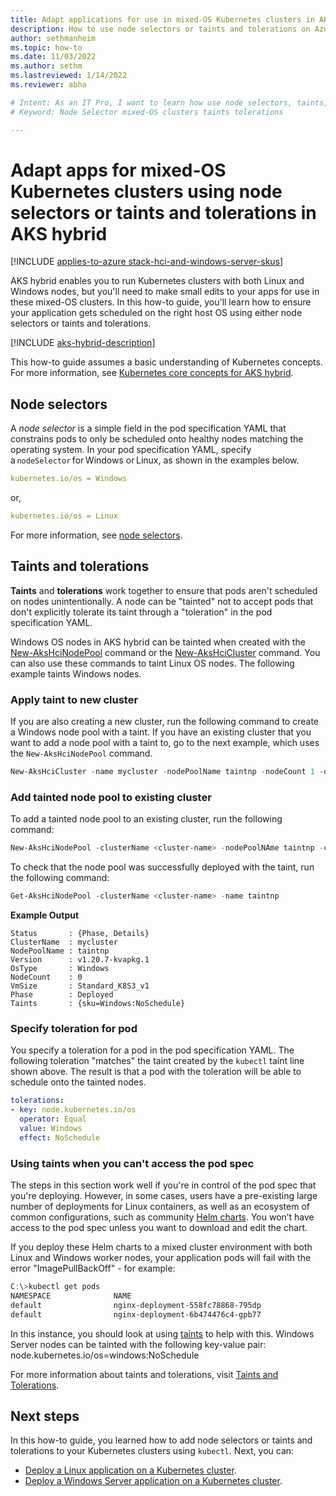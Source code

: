 ```yaml
---
title: Adapt applications for use in mixed-OS Kubernetes clusters in AKS hybrid
description: How to use node selectors or taints and tolerations on Azure Kubernetes Service to ensure applications in mixed OS Kubernetes clusters running on AKS hybrid are scheduled on the correct worker node operating system.
author: sethmanheim
ms.topic: how-to
ms.date: 11/03/2022
ms.author: sethm 
ms.lastreviewed: 1/14/2022
ms.reviewer: abha

# Intent: As an IT Pro, I want to learn how use node selectors, taints, and tolerations so I can adapt apps for use on mixed-OS Kubernetes clusters. 
# Keyword: Node Selector mixed-OS clusters taints tolerations

---
```

# Adapt apps for mixed-OS Kubernetes clusters using node selectors or taints and tolerations in AKS hybrid

[!INCLUDE [applies-to-azure stack-hci-and-windows-server-skus](includes/aks-hci-applies-to-skus/aks-hybrid-applies-to-azure-stack-hci-windows-server-sku.md)]

AKS hybrid enables you to run Kubernetes clusters with both Linux and Windows nodes, but you'll need to make small edits to your apps for use in these mixed-OS clusters. In this how-to guide, you'll learn how to ensure your application gets scheduled on the right host OS using either node selectors or taints and tolerations.

[!INCLUDE [aks-hybrid-description](includes/aks-hybrid-description.md)]

This how-to guide assumes a basic understanding of Kubernetes concepts. For more information, see [Kubernetes core concepts for AKS hybrid](kubernetes-concepts.md).

## Node selectors

A *node selector* is a simple field in the pod specification YAML that constrains pods to only be scheduled onto healthy nodes matching the operating system. In your pod specification YAML, specify a `nodeSelector` for Windows or Linux, as shown in the examples below. 

```yaml
kubernetes.io/os = Windows
```
or,

```yaml
kubernetes.io/os = Linux
```

For more information, see [node selectors](https://kubernetes.io/docs/concepts/scheduling-eviction/assign-pod-node/). 

## Taints and tolerations

**Taints** and **tolerations** work together to ensure that pods aren't scheduled on nodes unintentionally. A node can be "tainted" not to accept pods that don't explicitly tolerate its taint through a "toleration" in the pod specification YAML.

Windows OS nodes in AKS hybrid can be tainted when created with the [New-AksHciNodePool](./reference/ps/new-akshcinodepool.md) command or the [New-AksHciCluster](./reference/ps/new-akshcicluster.md) command. You can also use these commands to taint Linux OS nodes. The following example taints Windows nodes.

### Apply taint to new cluster

If you are also creating a new cluster, run the following command to create a Windows node pool with a taint. If you have an existing cluster that you want to add a node pool with a taint to, go to the next example, which uses the `New-AksHciNodePool` command.

```powershell
New-AksHciCluster -name mycluster -nodePoolName taintnp -nodeCount 1 -osType windows -taints sku=Windows:NoSchedule
```

### Add tainted node pool to existing cluster

To add a tainted node pool to an existing cluster, run the following command:

```powershell
New-AksHciNodePool -clusterName <cluster-name> -nodePoolNAme taintnp -count 1 -osType windows -taints sku=Windows:NoSchedule
```

 To check that the node pool was successfully deployed with the taint, run the following command:

```powershell
Get-AksHciNodePool -clusterName <cluster-name> -name taintnp
```

**Example Output**
```Output
Status       : {Phase, Details}
ClusterName  : mycluster
NodePoolName : taintnp
Version      : v1.20.7-kvapkg.1
OsType       : Windows
NodeCount    : 0
VmSize       : Standard_K8S3_v1
Phase        : Deployed
Taints       : {sku=Windows:NoSchedule}
```

### Specify toleration for pod

You specify a toleration for a pod in the pod specification YAML. The following toleration "matches" the taint created by the `kubectl` taint line shown above. The result is that a pod with the toleration will be able to schedule onto the tainted nodes.

```yaml
tolerations:
- key: node.kubernetes.io/os
  operator: Equal
  value: Windows
  effect: NoSchedule
```

### Using taints when you can't access the pod spec

The steps in this section work well if you're in control of the pod spec that you're deploying. However, in some cases, users have a pre-existing large number of deployments for Linux containers, as well as an ecosystem of common configurations, such as community [Helm charts](https://helm.sh/docs/intro/using_helm/#helm-search-finding-charts). You won’t have access to the pod spec unless you want to download and edit the chart.

If you deploy these Helm charts to a mixed cluster environment with both Linux and Windows worker nodes, your application pods will fail with the error "ImagePullBackOff" - for example:

```powershell
C:\>kubectl get pods
NAMESPACE              NAME                                                    READY   STATUS              RESTARTS   AGE
default                nginx-deployment-558fc78868-795dp                       0/1     ImagePullBackOff    0          6m24s
default                nginx-deployment-6b474476c4-gpb77                       0/1     ImagePullBackOff    0          11m
```

In this instance, you should look at using [taints](https://cloud.google.com/kubernetes-engine/docs/how-to/node-taints) to help with this.
Windows Server nodes can be tainted with the following key-value pair: node.kubernetes.io/os=windows:NoSchedule

For more information about taints and tolerations, visit [Taints and Tolerations](https://kubernetes.io/docs/concepts/scheduling-eviction/taint-and-toleration/). 

## Next steps

In this how-to guide, you learned how to add node selectors or taints and tolerations to your Kubernetes clusters using `kubectl`. Next, you can:
- [Deploy a Linux application on a Kubernetes cluster](./deploy-linux-application.md).
- [Deploy a Windows Server application on a Kubernetes cluster](./deploy-windows-application.md).
